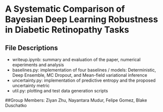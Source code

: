 # A Systematic Comparison of Bayesian Deep Learning Robustness in Diabetic Retinopathy Tasks

## File Descriptions
- writeup.ipynb: summary and evaluation of the paper, numerical experiments and analysis
- baselines.py: implementation of four baselines / models: Deterministic, Deep Ensemble, MC Dropout, and Mean-field variational inference
- uncertainty.py: implementation of predictive entropy and the proposed uncertainty metric
- util.py: plotting and test data generation scripts

##Group Members: 
Ziyan Zhu, Nayantara Mudur, Felipe Gomez, Blake Duschatko
